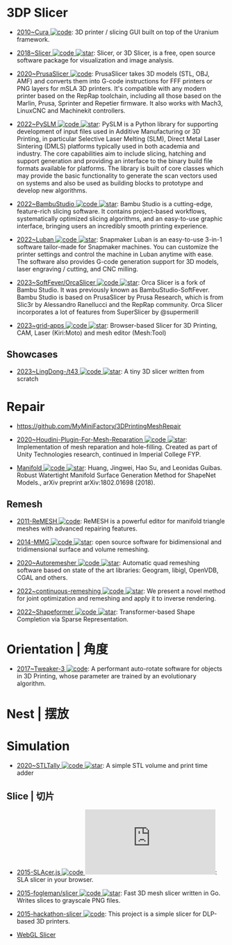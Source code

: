 # 3DP Slicer

- [2010~Cura ![code](https://ng-tech.icu/assets/code.svg)](https://github.com/Ultimaker/Cura): 3D printer / slicing GUI built on top of the Uranium framework.

- [2018~Slicer ![code](https://ng-tech.icu/assets/code.svg) ![star](https://img.shields.io/github/stars/Slicer/Slicer)](https://github.com/Slicer/Slicer): Slicer, or 3D Slicer, is a free, open source software package for visualization and image analysis.

- [2020~PrusaSlicer ![code](https://ng-tech.icu/assets/code.svg)](https://github.com/prusa3d/PrusaSlicer): PrusaSlicer takes 3D models (STL, OBJ, AMF) and converts them into G-code instructions for FFF printers or PNG layers for mSLA 3D printers. It's compatible with any modern printer based on the RepRap toolchain, including all those based on the Marlin, Prusa, Sprinter and Repetier firmware. It also works with Mach3, LinuxCNC and Machinekit controllers.

- [2022~PySLM ![code](https://ng-tech.icu/assets/code.svg) ![star](https://img.shields.io/github/stars/drlukeparry/pyslm)](https://github.com/drlukeparry/pyslm): PySLM is a Python library for supporting development of input files used in Additive Manufacturing or 3D Printing, in particular Selective Laser Melting (SLM), Direct Metal Laser Sintering (DMLS) platforms typically used in both academia and industry. The core capabilities aim to include slicing, hatching and support generation and providing an interface to the binary build file formats available for platforms. The library is built of core classes which may provide the basic functionality to generate the scan vectors used on systems and also be used as building blocks to prototype and develop new algorithms.

- [2022~BambuStudio ![code](https://ng-tech.icu/assets/code.svg) ![star](https://img.shields.io/github/stars/bambulab/BambuStudio)](https://github.com/bambulab/BambuStudio): Bambu Studio is a cutting-edge, feature-rich slicing software. It contains project-based workflows, systematically optimized slicing algorithms, and an easy-to-use graphic interface, bringing users an incredibly smooth printing experience.

- [2022~Luban ![code](https://ng-tech.icu/assets/code.svg) ![star](https://img.shields.io/github/stars/Snapmaker/Luban)](https://github.com/Snapmaker/Luban): Snapmaker Luban is an easy-to-use 3-in-1 software tailor-made for Snapmaker machines. You can customize the printer settings and control the machine in Luban anytime with ease. The software also provides G-code generation support for 3D models, laser engraving / cutting, and CNC milling.

- [2023~SoftFever/OrcaSlicer ![code](https://ng-tech.icu/assets/code.svg) ![star](https://img.shields.io/github/stars/SoftFever/OrcaSlicer)](https://github.com/SoftFever/OrcaSlicer): Orca Slicer is a fork of Bambu Studio. It was previously known as BambuStudio-SoftFever. Bambu Studio is based on PrusaSlicer by Prusa Research, which is from Slic3r by Alessandro Ranellucci and the RepRap community. Orca Slicer incorporates a lot of features from SuperSlicer by @supermerill

- [2023~grid-apps ![code](https://ng-tech.icu/assets/code.svg) ![star](https://img.shields.io/github/stars/GridSpace/grid-apps)](https://github.com/GridSpace/grid-apps): Browser-based Slicer for 3D Printing, CAM, Laser (Kiri:Moto) and mesh editor (Mesh:Tool)

## Showcases

- [2023~LingDong-/t43 ![code](https://ng-tech.icu/assets/code.svg) ![star](https://img.shields.io/github/stars/LingDong-/t43)](https://github.com/LingDong-/t43): A tiny 3D slicer written from scratch

# Repair

- https://github.com/MyMiniFactory/3DPrintingMeshRepair

- [2020~Houdini-Plugin-For-Mesh-Reparation ![code](https://ng-tech.icu/assets/code.svg) ![star](https://img.shields.io/github/stars/Ozeuth/Houdini-Plugin-For-Mesh-Reparation)](https://github.com/Ozeuth/Houdini-Plugin-For-Mesh-Reparation): Implementation of mesh reparation and hole-filling. Created as part of Unity Technologies research, continued in Imperial College FYP.

- [Manifold ![code](https://ng-tech.icu/assets/code.svg) ![star](https://img.shields.io/github/stars/hjwdzh/ManifoldPlus)](https://github.com/hjwdzh/ManifoldPlus): Huang, Jingwei, Hao Su, and Leonidas Guibas. Robust Watertight Manifold Surface Generation Method for ShapeNet Models., arXiv preprint arXiv:1802.01698 (2018).

## Remesh

- [2011-ReMESH ![code](https://ng-tech.icu/assets/code.svg)](https://remesh.sourceforge.net/index.html): ReMESH is a powerful editor for manifold triangle meshes with advanced repairing features.

- [2014-MMG ![code](https://ng-tech.icu/assets/code.svg) ![star](https://img.shields.io/github/stars/2014-MmgTools/mmg)](https://github.com/2014-MmgTools/mmg): open source software for bidimensional and tridimensional surface and volume remeshing.

- [2020~Autoremesher ![code](https://ng-tech.icu/assets/code.svg) ![star](https://img.shields.io/github/stars/huxingyi/autoremesher)](https://github.com/huxingyi/autoremesher): Automatic quad remeshing software based on state of the art libraries: Geogram, libigl, OpenVDB, CGAL and others.

- [2022~continuous-remeshing ![code](https://ng-tech.icu/assets/code.svg) ![star](https://img.shields.io/github/stars/Profactor/continuous-remeshing)](https://github.com/Profactor/continuous-remeshing): We present a novel method for joint optimization and remeshing and apply it to inverse rendering.

- [2022~Shapeformer ![code](https://ng-tech.icu/assets/code.svg) ![star](https://img.shields.io/github/stars/qheldiv/shapeformer)](https://github.com/qheldiv/shapeformer): Transformer-based Shape Completion via Sparse Representation.

# Orientation | 角度

- [2017~Tweaker-3 ![code](https://ng-tech.icu/assets/code.svg)](https://github.com/ChristophSchranz/Tweaker-3): A performant auto-rotate software for objects in 3D Printing, whose parameter are trained by an evolutionary algorithm.

# Nest | 摆放

# Simulation

- [2020~STLTally ![code](https://ng-tech.icu/assets/code.svg) ![star](https://img.shields.io/github/stars/DrMcCoy/STLTally)](https://github.com/DrMcCoy/STLTally): A simple STL volume and print time adder

## Slice | 切片

- [2015-SLAcer.js ![code](https://ng-tech.icu/assets/code.svg) ![star](https://img.shields.io/github/stars/skarab42/SLAcer.js)](https://github.com/skarab42/SLAcer.js): SLA slicer in your browser.

- [2015-fogleman/slicer ![code](https://ng-tech.icu/assets/code.svg) ![star](https://img.shields.io/github/stars/fogleman/slicer)](https://github.com/fogleman/slicer): Fast 3D mesh slicer written in Go. Writes slices to grayscale PNG files.

- [2015-hackathon-slicer ![code](https://ng-tech.icu/assets/code.svg)](https://github.com/Formlabs/hackathon-slicer): This project is a simple slicer for DLP-based 3D printers.

- [WebGL Slicer](https://byronxu99.github.io/webgl-slicer/)
